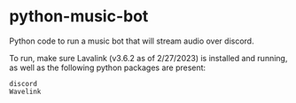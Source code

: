 # python-music-bot
Python code to run a music bot that will stream audio over discord.

To run, make sure Lavalink (v3.6.2 as of 2/27/2023) is installed and running, as well as the following python packages are present:
```
discord
Wavelink
```
